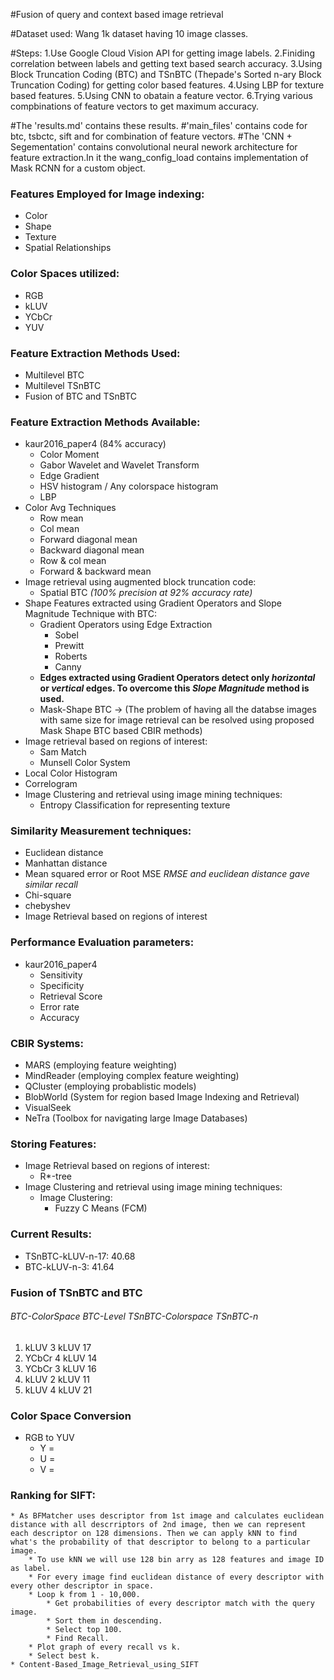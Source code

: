 #Fusion of query and context based image retrieval

#Dataset used:
  Wang 1k dataset having 10 image classes.

#Steps:
  1.Use Google Cloud Vision API for getting image labels.
  2.Finiding correlation between labels and getting text based search accuracy.
  3.Using Block Truncation Coding (BTC) and TSnBTC (Thepade's Sorted n-ary Block Truncation Coding) for getting color based    features.
  4.Using LBP for texture based features.
  5.Using CNN to obatain a feature vector.
  6.Trying various compbinations of feature vectors to get maximum accuracy.


#The 'results.md' contains these results.
#'main_files' contains code for btc, tsbctc, sift and for combination of feature vectors.
#The 'CNN + Segementation' contains convolutional neural nework architecture for feature extraction.In it the wang_config_load contains implementation of Mask RCNN for a custom object.

### Features Employed for Image indexing:
 * Color
 * Shape
 * Texture
 * Spatial Relationships


### Color Spaces utilized:
 * RGB
 * kLUV
 * YCbCr
 * YUV


### Feature Extraction Methods Used:
 * Multilevel BTC
 * Multilevel TSnBTC
 * Fusion of BTC and TSnBTC


### Feature Extraction Methods Available:
 * kaur2016_paper4 (84% accuracy)
 	* Color Moment
 	* Gabor Wavelet and Wavelet Transform
 	* Edge Gradient
 	* HSV histogram / Any colorspace histogram
 	* LBP
 * Color Avg Techniques
 	* Row mean
 	* Col mean
 	* Forward diagonal mean
 	* Backward diagonal mean
 	* Row & col mean
 	* Forward & backward mean
 * Image retrieval using augmented block truncation code:
 	* Spatial BTC *(100% precision at 92% accuracy rate)*
 * Shape Features extracted using Gradient Operators and Slope Magnitude Technique with BTC:
 	* Gradient Operators using Edge Extraction 
 		* Sobel 
 		* Prewitt
 		* Roberts
 		* Canny
 	* **Edges extracted using Gradient Operators detect only *horizontal* or *vertical* edges. To overcome this *Slope Magnitude* method is used.**
 	* Mask-Shape BTC -> (The problem of having all the databse images with same size for image retrieval can be resolved using proposed Mask Shape BTC based CBIR methods)
 * Image retrieval based on regions of interest:
 	* Sam Match
 	* Munsell Color System
 * Local Color Histogram
 * Correlogram
 * Image Clustering and retrieval using image mining techniques:
 	* Entropy Classification for representing texture


### Similarity Measurement techniques:
 * Euclidean distance
 * Manhattan distance
 * Mean squared error or Root MSE *RMSE and euclidean distance gave similar recall*
 * Chi-square
 * chebyshev
 * Image Retrieval based on regions of interest


### Performance Evaluation parameters:
 * kaur2016_paper4
 	* Sensitivity
 	* Specificity
 	* Retrieval Score
 	* Error rate
 	* Accuracy


### CBIR Systems:
 * MARS (employing feature weighting)
 * MindReader (employing complex feature weighting)
 * QCluster (employing probablistic models)
 * BlobWorld (System for region based Image Indexing and Retrieval)
 * VisualSeek 
 * NeTra (Toolbox for navigating large Image Databases)


### Storing Features:
 * Image Retrieval based on regions of interest:
 	* R\*-tree
 * Image Clustering and retrieval using image mining techniques:
 	* Image Clustering:
 		* Fuzzy C Means (FCM)



### Current Results:
 * TSnBTC-kLUV-n-17: 40.68 
 * BTC-kLUV-n-3: 41.64


### Fusion of TSnBTC and BTC
###### BTC-ColorSpace BTC-Level TSnBTC-Colorspace TSnBTC-n
 1.  kLUV 3  kLUV 17
 2. YCbCr 4  kLUV 14
 3. YCbCr 3  kLUV 16
 4.  kLUV 2  kLUV 11
 5.  kLUV 4  kLUV 21


### Color Space Conversion
 * RGB to YUV
    * Y = 
    * U = 
    * V = 


### Ranking for SIFT:
	* As BFMatcher uses descriptor from 1st image and calculates euclidean distance with all descrriptors of 2nd image, then we can represent each descriptor on 128 dimensions. Then we can apply kNN to find what's the probability of that descriptor to belong to a particular image.
		* To use kNN we will use 128 bin arry as 128 features and image ID as label.
		* For every image find euclidean distance of every descriptor with every other descriptor in space.
		* Loop k from 1 - 10,000.
			* Get probabilities of every descriptor match with the query image.
			* Sort them in descending.
			* Select top 100.
			* Find Recall.
		* Plot graph of every recall vs k.
		* Select best k.
	* Content-Based_Image_Retrieval_using_SIFT

